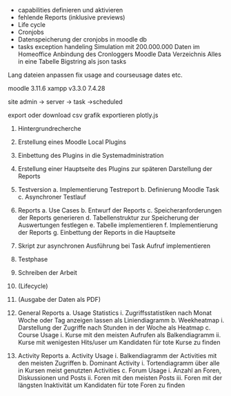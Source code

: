 - capabilities definieren und aktivieren
- fehlende Reports (inklusive previews)
- Life cycle
- Cronjobs
- Datenspeicherung der cronjobs in moodle db
- tasks exception handeling
Simulation mit 200.000.000 Daten im Homeoffice
Anbindung des Cronloggers
Moodle Data Verzeichnis 
Alles in eine Tabelle
Bigstring als json
tasks

Lang dateien anpassen
fix usage and courseusage dates etc.

moodle 3.11.6
xampp v3.3.0 7.4.28

site admin -> server -> task ->scheduled

export oder download csv
grafik exportieren plotly.js

1.	Hintergrundrecherche
2.	Erstellung eines Moodle Local Plugins
3.	Einbettung des Plugins in die Systemadministration
4.	Erstellung einer Hauptseite des Plugins zur späteren Darstellung der Reports
5.	Testversion
    a.	Implementierung Testreport
    b.	Definierung Moodle Task
    c.	Asynchroner Testlauf
6.	Reports
    a.	Use Cases
    b.	Entwurf der Reports
    c.	Speicheranforderungen der Reports generieren
    d.	Tabellenstruktur zur Speicherung der Auswertungen festlegen
    e.	Tabelle implementieren
    f.	Implementierung der Reports
    g.	Einbettung der Reports in die Hauptseite
7.	Skript zur asynchronen Ausführung bei Task Aufruf implementieren
8.	Testphase
9.	Schreiben der Arbeit
10.	(Lifecycle)
11.	(Ausgabe der Daten als PDF)

1.	General Reports
    a.	Usage Statistics
        i.	Zugriffsstatistiken nach Monat Woche oder Tag anzeigen lassen als Liniendiagramm
    b.	Weekheatmap
        i.	Darstellung der Zugriffe nach Stunden in der Woche als Heatmap
    c.	Course Usage
        i.	Kurse mit den meisten Aufrufen als Balkendiagramm
        ii.	Kurse mit wenigesten Hits/user um Kandidaten für tote Kurse zu finden
2.	Activity Reports
    a.	Activity Usage
        i.	Balkendiagramm der Activities mit den meisten Zugriffen
    b.	Dominant Activity
        i.	Tortendiagramm über alle in Kursen meist genutzten Activities
    c.	Forum Usage
        i.	Anzahl an Foren, Diskussionen und Posts
        ii.	Foren mit den meisten Posts
        iii.	Foren mit der längsten Inaktivität um Kandidaten für tote Foren zu finden


    